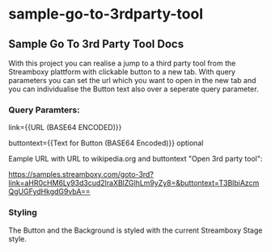 # sample-go-to-3rdparty-tool

## Sample Go To 3rd Party Tool Docs

With this project you can realise a jump to a third party tool from the Streamboxy plattform with clickable button to a new tab. With query parameters you can set the url which you want to open in the new tab and you can individualise the Button text also over a seperate query parameter. 



### Query Paramters:
link={{URL (BASE64 ENCODED)}}

buttontext={{Text for Button (BASE64 Encoded)}} optional 

Eample URL with URL to wikipedia.org and buttontext "Open 3rd party tool":

https://samples.streamboxy.com/goto-3rd?link=aHR0cHM6Ly93d3cud2lraXBlZGlhLm9yZy8=&buttontext=T3BlbiAzcmQgUGFydHkgdG9vbA==


### Styling
The Button and the Background is styled with the current Streamboxy Stage style.  

